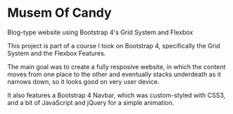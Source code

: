 # Musem Of Candy
Blog-type website using Bootstrap 4's Grid System and Flexbox

This project is part of a course I took on Bootstrap 4, specifically the Grid System and the Flexbox Features.

The main goal was to create a fully resposive website, in which the content moves from one place to the other and eventually stacks underdeath as it narrows down, so it looks good on very user device.

It also features a Bootstrap 4 Navbar, which was custom-styled with CSS3, and a bit of JavaScript and jQuery for a simple animation.
